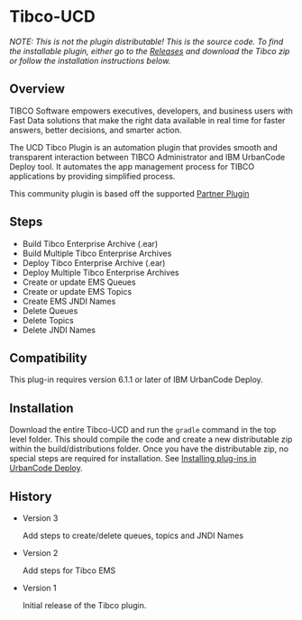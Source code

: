 # Tibco-UCD


*NOTE: This is not the plugin distributable! This is the source code. To find the
installable plugin, either go to the [Releases](https://github.com/IBM-UrbanCode/Tibco-UCD/releases)
and download the Tibco zip or follow the installation instructions below.*

## Overview

TIBCO Software empowers executives, developers, and business users with Fast Data solutions that make the right data available in real time for faster answers, better decisions, and smarter action.

The UCD Tibco Plugin is an automation plugin that provides smooth and transparent interaction between TIBCO Administrator and IBM UrbanCode Deploy tool. It automates the app management process for TIBCO applications by providing simplified process.

This community plugin is based off the supported [Partner Plugin](https://developer.ibm.com/urbancode/plugin/tibco/)

## Steps

* Build Tibco Enterprise Archive (.ear)
* Build Multiple Tibco Enterprise Archives
* Deploy Tibco Enterprise Archive (.ear)
* Deploy Multiple Tibco Enterprise Archives
* Create or update EMS Queues
* Create or update EMS Topics
* Create EMS JNDI Names
* Delete Queues
* Delete Topics
* Delete JNDI Names

## Compatibility
This plug-in requires version 6.1.1 or later of IBM UrbanCode Deploy.

## Installation
Download the entire Tibco-UCD and run the `gradle` command in the top level folder.
This should compile the code and create a new distributable zip within the build/distributions folder.
Once you have the distributable zip, no special steps are required for installation.
See [Installing plug-ins in UrbanCode Deploy](https://developer.ibm.com/urbancode/docs/installing-plugins-ucd/#ucd).

## History
* Version 3

    Add steps to create/delete queues, topics and JNDI Names

* Version 2

    Add steps for Tibco EMS

* Version 1

    Initial release of the Tibco plugin.